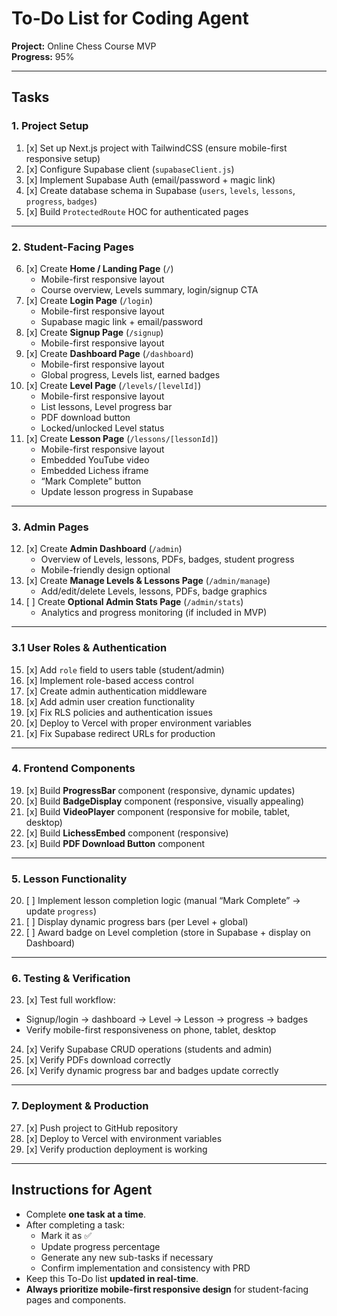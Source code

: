 # To-Do List for Coding Agent
**Project:** Online Chess Course MVP  
**Progress:** 95%

---

## Tasks

### 1. Project Setup
1. [x] Set up Next.js project with TailwindCSS (ensure mobile-first responsive setup)
2. [x] Configure Supabase client (`supabaseClient.js`)
3. [x] Implement Supabase Auth (email/password + magic link)
4. [x] Create database schema in Supabase (`users`, `levels`, `lessons`, `progress`, `badges`)
5. [x] Build `ProtectedRoute` HOC for authenticated pages

---

### 2. Student-Facing Pages
6. [x] Create **Home / Landing Page** (`/`)
   - Mobile-first responsive layout
   - Course overview, Levels summary, login/signup CTA
7. [x] Create **Login Page** (`/login`)
   - Mobile-first responsive layout
   - Supabase magic link + email/password
8. [x] Create **Signup Page** (`/signup`)
   - Mobile-first responsive layout
9. [x] Create **Dashboard Page** (`/dashboard`)
   - Mobile-first responsive layout
   - Global progress, Levels list, earned badges
10. [x] Create **Level Page** (`/levels/[levelId]`)
    - Mobile-first responsive layout
    - List lessons, Level progress bar
    - PDF download button
    - Locked/unlocked Level status
11. [x] Create **Lesson Page** (`/lessons/[lessonId]`)
    - Mobile-first responsive layout
    - Embedded YouTube video
    - Embedded Lichess iframe
    - “Mark Complete” button
    - Update lesson progress in Supabase

---

### 3. Admin Pages
12. [x] Create **Admin Dashboard** (`/admin`)
    - Overview of Levels, lessons, PDFs, badges, student progress
    - Mobile-friendly design optional
13. [x] Create **Manage Levels & Lessons Page** (`/admin/manage`)
    - Add/edit/delete Levels, lessons, PDFs, badge graphics
14. [ ] Create **Optional Admin Stats Page** (`/admin/stats`)
    - Analytics and progress monitoring (if included in MVP)

---

### 3.1 User Roles & Authentication
15. [x] Add `role` field to users table (student/admin)
16. [x] Implement role-based access control
17. [x] Create admin authentication middleware
18. [x] Add admin user creation functionality
19. [x] Fix RLS policies and authentication issues
20. [x] Deploy to Vercel with proper environment variables
21. [x] Fix Supabase redirect URLs for production

---

### 4. Frontend Components
19. [x] Build **ProgressBar** component (responsive, dynamic updates)
20. [x] Build **BadgeDisplay** component (responsive, visually appealing)
21. [x] Build **VideoPlayer** component (responsive for mobile, tablet, desktop)
22. [x] Build **LichessEmbed** component (responsive)
23. [x] Build **PDF Download Button** component

---

### 5. Lesson Functionality
20. [ ] Implement lesson completion logic (manual “Mark Complete” → update `progress`)
21. [ ] Display dynamic progress bars (per Level + global)
22. [ ] Award badge on Level completion (store in Supabase + display on Dashboard)

---

### 6. Testing & Verification
23. [x] Test full workflow:
   - Signup/login → dashboard → Level → Lesson → progress → badges
   - Verify mobile-first responsiveness on phone, tablet, desktop
24. [x] Verify Supabase CRUD operations (students and admin)
25. [x] Verify PDFs download correctly
26. [x] Verify dynamic progress bar and badges update correctly

---

### 7. Deployment & Production
27. [x] Push project to GitHub repository
28. [x] Deploy to Vercel with environment variables
29. [x] Verify production deployment is working

---

## Instructions for Agent

- Complete **one task at a time**.
- After completing a task:
  - Mark it as ✅
  - Update progress percentage
  - Generate any new sub-tasks if necessary
  - Confirm implementation and consistency with PRD
- Keep this To-Do list **updated in real-time**.
- **Always prioritize mobile-first responsive design** for student-facing pages and components.
